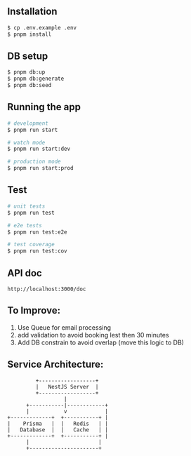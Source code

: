 ## Installation

```bash
$ cp .env.example .env
$ pnpm install
```

## DB setup
```bash
$ pnpm db:up
$ pnpm db:generate
$ pnpm db:seed
```

## Running the app

```bash
# development
$ pnpm run start

# watch mode
$ pnpm run start:dev

# production mode
$ pnpm run start:prod
```

## Test

```bash
# unit tests
$ pnpm run test

# e2e tests
$ pnpm run test:e2e

# test coverage
$ pnpm run test:cov
```

## API doc
```
http://localhost:3000/doc
```


## To Improve: 
1. Use Queue for email processing
2. add validation to avoid booking lest then 30 minutes
3. Add DB constrain to avoid overlap (move this logic to DB)

## Service Architecture:
             +------------------+
             |   NestJS Server  |
             +------------------+
                      |
          +-----------|------------+
          |           v            |
    +-------------+  +-----------+ |
    |    Prisma   |  |   Redis   | |
    |   Database  |  |   Cache   | |
    +-------------+  +-----------+ |
          |                      |
          +----------------------+



